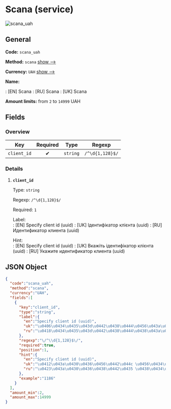 
# Scana (service) 
![scana_uah](https://static.openfintech.io/payout_methods/scana_uah/logo.svg?w=400&c=v0.59.26#w24)  

## General 
 
**Code:** `scana_uah` 
 
**Method:** `scana` [show -->](/payout-methods/scana/) 
 
**Currency:** `UAH` [show -->](/currencies/UAH/) 
 
**Name:** 
 
:	[EN] Scana 
:	[RU] Scana 
:	[UK] Scana 
 
**Amount limits:** from `2` to `14999` UAH 

## Fields 

### Overview 

|Key|Required|Type|Regexp| 
|:---:|:---:|:---:|:---:| 
|`client_id`|✔|`string`|`/^\d{1,128}$/`| 
 

### Details 
 
1. **`client_id`** 
 
	Type: `string` 
 
	Regexp: `/^\d{1,128}$/` 
 
	Required: `1` 
 
	Label:  
	: [EN] Specify client id (uuid) 
	: [UK] Ідентифікатор клієнта (uuid) 
	: [RU] Идентификатор клиента (uuid) 
 
	Hint:  
	: [EN] Specify client id (uuid) 
	: [UK] Вкажіть ідентифікатор клієнта (uuid) 
	: [RU] Укажите идентификатор клиента (uuid) 
 

## JSON Object 

```json
{
  "code":"scana_uah",
  "method":"scana",
  "currency":"UAH",
  "fields":[
    {
      "key":"client_id",
      "type":"string",
      "label":{
        "en":"Specify client id (uuid)",
        "uk":"\u0406\u0434\u0435\u043d\u0442\u0438\u0444\u0456\u043a\u0430\u0442\u043e\u0440 \u043a\u043b\u0456\u0454\u043d\u0442\u0430 (uuid)",
        "ru":"\u0418\u0434\u0435\u043d\u0442\u0438\u0444\u0438\u043a\u0430\u0442\u043e\u0440 \u043a\u043b\u0438\u0435\u043d\u0442\u0430 (uuid)"
      },
      "regexp":"\/^\\d{1,128}$\/",
      "required":true,
      "position":1,
      "hint":{
        "en":"Specify client id (uuid)",
        "uk":"\u0412\u043a\u0430\u0436\u0456\u0442\u044c \u0456\u0434\u0435\u043d\u0442\u0438\u0444\u0456\u043a\u0430\u0442\u043e\u0440 \u043a\u043b\u0456\u0454\u043d\u0442\u0430 (uuid)",
        "ru":"\u0423\u043a\u0430\u0436\u0438\u0442\u0435 \u0438\u0434\u0435\u043d\u0442\u0438\u0444\u0438\u043a\u0430\u0442\u043e\u0440 \u043a\u043b\u0438\u0435\u043d\u0442\u0430 (uuid)"
      },
      "example":"1186"
    }
  ],
  "amount_min":2,
  "amount_max":14999
}
```  
